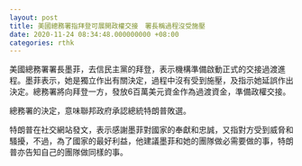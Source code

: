 ```yaml
---
layout: post
title: 美國總務署指拜登可展開政權交接　署長稱過程沒受施壓
date: 2020-11-24 08:34:48.000000000 +08:00
categories: rthk
---
```


美國總務署署長墨菲，去信民主黨的拜登，表示機構準備啟動正式的交接過渡進程。墨菲表示，她是獨立作出有關決定，過程中沒有受到施壓，及指示她延誤作出決定。總務署將向拜登一方，發放6百萬美元資金作為過渡資金，準備政權交接。

總務署的決定，意味聯邦政府承認總統特朗普敗選。

特朗普在社交網站發文，表示感謝墨菲對國家的奉獻和忠誠，又指對方受到威脅和騷擾，不過，為了國家的最好利益，他建議墨菲和她的團隊做必需要做的事，特朗普亦告知自己的團隊做同樣的事。
